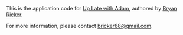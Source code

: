 This is the application code for [Up Late with Adam](http://uplatewithadam.com), authored by [Bryan Ricker](http://bryanricker.com).

For more information, please contact bricker88@gmail.com.